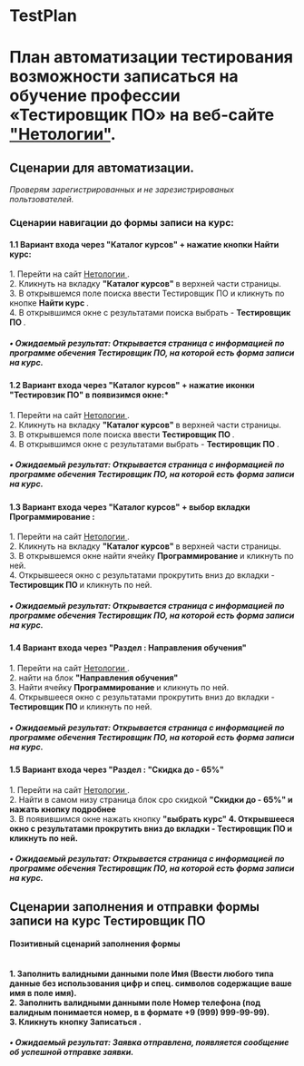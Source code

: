 # TestPlan
План автоматизации тестирования возможности записаться на обучение профессии «Тестировщик ПО» на веб-сайте ["Нетологии"](https://netology.ru/).
=======

 <h2> Сценарии для автоматизации. </h2>

*Проверям зарегистрированных и не зарезистрированых польтзователей.*



<h3> Сценарии навигации до формы записи на курс: </h3>
<h4> 1.1 Вариант входа через "Каталог курсов" + нажатие кнопки  Найти курс: </h4>  
  1. Перейти на сайт <a href="https://netology.ru"> Нетологии </a>. <br> 
  2. Кликнуть на вкладку  <strong> "Каталог курсов" </strong> в верхней части страницы. <br> 
  3. В открывшемся поле поиска ввести Тестировщик ПО и кликнуть по кнопке <strong> Hайти курс </strong>. <br> 
  4. В открывшимся окне с результатами поиска выбрать - <strong> Teстировщик ПО </strong>.  
 <h5> <span class="bold-dot">•</span> Ожидаемый результат: Открывается страница с информацией по программе обечения Тестировщик ПО, на которой есть форма записи на курс. </h5>

<h4> 1.2 Вариант входа через "Каталог курсов" + нажатие иконки "Тестировзик ПО" в появизимся окне:* </h4>
  1. Перейти на сайт <a href="https://netology.ru"> Нетологии </a>. <br>
  2. Кликнуть на вкладку <strong> "Каталог курсов" </strong> в верхней части страницы. <br>
  3. В открывшемся поле поиска ввести <strong>Тестировщик ПО </strong>. <br>
  4. В открывшимся окне с результатами  выбрать - <strong> Тестировщик ПО </strong>. <br>
<h5> <span class="bold-dot">•</span> Ожидаемый результат: Открывается страница с информацией по программе обечения Тестировщик ПО, на которой есть форма записи на курс.</h5>

<h4> 1.3 Вариант входа через "Каталог курсов" + выбор вкладки <strong> Программирование  </strong> : </h4>  
  1. Перейти на сайт <a href="https://netology.ru"> Нетологии </a>. <br> 
  2. Кликнуть на вкладку  <strong> "Каталог курсов" </strong> в верхней части страницы. <br> 
  3. В открывшемся окне найти ячейку <strong> Программирование </strong> и кликнуть по ней. <br> 
  4. Открывшееся окно с результатами прокрутить вниз до вкладки - <strong> Teстировщик ПО </strong> и кликнуть по ней.  
 <h5> <span class="bold-dot">•</span> Ожидаемый результат: Открывается страница с информацией по программе обечения Тестировщик ПО, на которой есть форма записи на курс. </h5>

<h4> 1.4 Вариант входа через <strong> "Раздел : Направления обучения" </strong> </h4>  
  1. Перейти на сайт <a href="https://netology.ru"> Нетологии </a>. <br> 
  2. найти на блок   <strong> "Направления обучения" </strong> <br> 
  3. Hайти ячейку <strong> Программирование </strong> и кликнуть по ней. <br> 
  4. Открывшееся окно с результатами прокрутить вниз до вкладки - <strong> Teстировщик ПО </strong> и кликнуть по ней.  
 <h5> <span class="bold-dot">•</span> Ожидаемый результат: Открывается страница с информацией по программе обечения Тестировщик ПО, на которой есть форма записи на курс. </h5>

<h4> 1.5 Вариант входа через <strong> "Раздел : "Скидка до - 65%" </strong> </h4>  
  1. Перейти на сайт <a href="https://netology.ru"> Нетологии </a>. <br> 
  2. Найти в самом низу страница блок сро скидкой  <strong> "Скидки до - 65%" и нажать кнопку <strong> подробнее </strong>  </strong> <br> 
  3. В появившимся окне нажать кнопку <strong> "выбрать курс"
  4. Открывшееся окно с результатами прокрутить вниз до вкладки - <strong> Teстировщик ПО </strong> и кликнуть по ней.  
 <h5> <span class="bold-dot">•</span> Ожидаемый результат: Открывается страница с информацией по программе обечения Тестировщик ПО, на которой есть форма записи на курс. </h5>

<h2> Сценарии заполнения и отправки формы записи на курс Тестировщик ПО</h2>

<h4> Позитивный сценарий заполнения формы </h4>
<br> 
  1. Заполнить валидными данными поле Имя (Ввести любого типа данные  без использования цифр и спец. символов содержащие ваше имя в поле имя). <br> 
  2. Заполнить валидными данными поле Номер телефона (под валидным понимается номер, в в формате +9 (999) 999-99-99). <br> 
  3. Кликнуть кнопку <strong> Записаться </strong>. <br> 
  
 <h5> <span class="bold-dot">•</span> Ожидаемый результат: Заявка отправлена, появляется сообщение об успешной отправке заявки. </h5>

